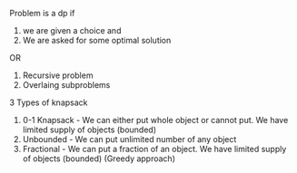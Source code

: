 Problem is a dp if 
1. we are given a choice and
2. We are asked for some optimal solution

OR

1. Recursive problem
2. Overlaing subproblems


3 Types of knapsack
1. 0-1 Knapsack - We can either put whole object or cannot put. We have limited supply of objects (bounded)
2. Unbounded - We can put unlimited number of any object
3. Fractional - We can put a fraction of an object. We have limited supply of objects (bounded) (Greedy approach)